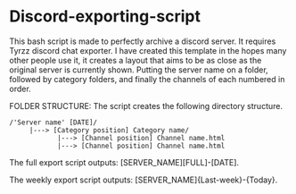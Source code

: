 # Discord-exporting-script
This bash script is made to perfectly archive a discord server. It requires Tyrzz discord chat exporter.
I have created this template in the hopes many other people use it, it creates a layout that aims to be as close as the original server is currently shown. Putting the server name on a folder, followed by category folders, and finally the channels of each numbered in order.

FOLDER STRUCTURE: The script creates the following directory structure.

    /'Server name' [DATE]/
         |---> [Category position] Category name/
                |---> [Channel position] Channel name.html
                |---> [Channel position] Channel name.html

The full export script outputs: [SERVER_NAME][FULL]-[DATE].

The weekly export script outputs: [SERVER_NAME]{Last-week}-{Today}.
